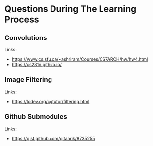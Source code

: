 # Questions During The Learning Process
## Convolutions
Links:
- https://www.cs.sfu.ca/~ashriram/Courses/CS7ARCH/hw/hw4.html
- https://cs231n.github.io/

## Image Filtering
Links:
- https://lodev.org/cgtutor/filtering.html

## Github Submodules
Links:
- https://gist.github.com/gitaarik/8735255